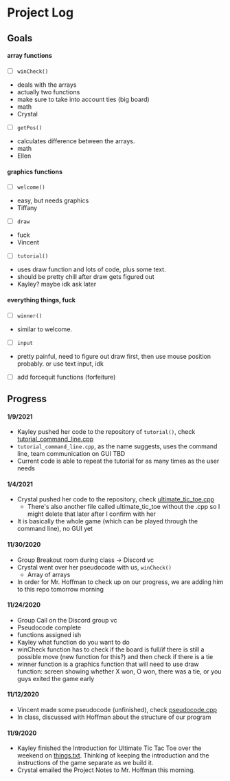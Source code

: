 # Project Log  
## Goals
#### array functions
- [ ] ```winCheck()```
- deals with the arrays
- actually two functions
- make sure to take into account ties (big board)
- math
- Crystal
- [ ] ```getPos()```
- calculates difference between the arrays.
- math
- Ellen
#### graphics functions
- [ ] ```welcome()```
- easy, but needs graphics
- Tiffany
- [ ] ```draw```
- fuck
- Vincent
- [ ] ```tutorial()```
- uses draw function and lots of code, plus some text.
- should be pretty chill after draw gets figured out
- Kayley? maybe idk ask later
#### everything things, fuck
- [ ] ```winner()```
- similar to welcome.
- [ ] ```input```
- pretty painful, need to figure out draw first, then use mouse position probably. or use text input, idk
- [ ] add forcequit functions (forfeiture)

## Progress
#### 1/9/2021
- Kayley pushed her code to the repository of `tutorial()`, check [tutorial_command_line.cpp](https://github.com/kayleyseow/CPP-Project/blob/master/tutorial_command_line.cpp)
- `tutorial_command_line.cpp`, as the name suggests, uses the command line, team communication on GUI TBD
- Current code is able to repeat the tutorial for as many times as the user needs
#### 1/4/2021
- Crystal pushed her code to the repository, check [ultimate_tic_toe.cpp](https://github.com/kayleyseow/CPP-Project/blob/master/ultimate_tic_toe.cpp)
  - There's also another file called ultimate_tic_toe without the .cpp so I might delete that later after I confirm with her
- It is basically the whole game (which can be played through the command line), no GUI yet
#### 11/30/2020
- Group Breakout room during class → Discord vc
- Crystal went over her pseudocode with us, ```winCheck()```
  - Array of arrays
- In order for Mr. Hoffman to check up on our progress, we are adding him to this repo tomorrow morning
#### 11/24/2020
- Group Call on the Discord group vc
- Pseudocode complete
- functions assigned ish
- Kayley what function do you want to do
- winCheck function has to check if the board is full/if there is still a possible move (new function for this?) and then check if there is a tie
- winner function is a graphics function that will need to use draw function: screen showing whether X won, O won, there was a tie, or you guys exited the game early
#### 11/12/2020
- Vincent made some pseudocode (unfinished), check [pseudocode.cpp](https://github.com/kayleyseow/CPP-Project/blob/master/pseudocode.cpp)  
- In class, discussed with Hoffman about the structure of our program
#### 11/9/2020
- Kayley finished the Introduction for Ultimate Tic Tac Toe over the weekend on [things.txt](https://github.com/kayleyseow/CPP-Project/blob/master/things.txt). Thinking of keeping the introduction and the instructions of the game separate as we build it.
- Crystal emailed the Project Notes to Mr. Hoffman this morning.
